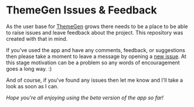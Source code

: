 # ThemeGen Issues & Feedback

As the user base for [ThemeGen](https://themegen.app) grows there needs to be a place to be able to raise issues and leave feedback about the project. This repository was created with that in mind.

If you've used the app and have any comments, feedback, or suggestions then please take a moment to leave a message by opening a [new issue](https://github.com/dgwyer/themegen-feedback/issues/new). At this stage motivation can be a problem so any words of encouragement goes a long way. :)

And of course, if you've found any issues then let me know and I'll take a look as soon as I can.

_Hope you're all enjoying using the beta version of the app so far!_
